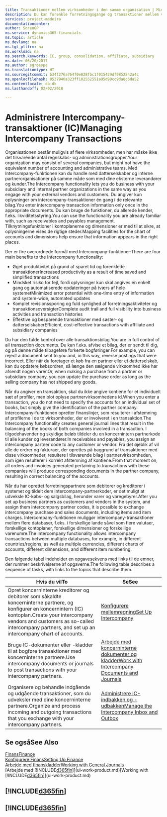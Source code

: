 ```yaml
---
title: Transaktioner mellem virksomheder i den samme organisation | Microsoft Docs
description: Du kan forenkle forretningsgange og transaktioner mellem virksomheder i den samme organisation med Intercompany-funktionaliteten.
services: project-madeira
documentationcenter: 
author: SorenGP
ms.service: dynamics365-financials
ms.topic: article
ms.devlang: na
ms.tgt_pltfrm: na
ms.workload: na
ms.search.keywords: IC, group, consolidation, affiliate, subsidiary
ms.date: 06/20/2017
ms.author: sgroespe
ms.translationtype: HT
ms.sourcegitcommit: b34f276a764f0e828fbc1f015429df9852242a4c
ms.openlocfilehash: 0537940a323ff102552551a95d99cc9da8c6da52
ms.contentlocale: da-dk
ms.lasthandoff: 02/02/2018

---
```

# <a name="managing-intercompany-transactions"></a><span data-ttu-id="1cab6-103">Administrere Intercompany-transaktioner (IC)</span><span class="sxs-lookup"><span data-stu-id="1cab6-103">Managing Intercompany Transactions</span></span>
<span data-ttu-id="1cab6-104">Organisationen består muligvis af flere virksomheder, men har måske ikke det tilsvarende antal regnskabs- og administrationsgrupper.</span><span class="sxs-lookup"><span data-stu-id="1cab6-104">Your organization may consist of several companies, but might not have the equivalent number of accounting and administrative teams.</span></span> <span data-ttu-id="1cab6-105">Med Intercompany-funktionen kan du handle med datterselskaber og interne partnerorganisationer på samme måde som med dine eksterne leverandører og kunder.</span><span class="sxs-lookup"><span data-stu-id="1cab6-105">The Intercompany functionality lets you do business with your subsidiary and internal partner organizations in the same way as you engage with your external vendors and customers.</span></span> <span data-ttu-id="1cab6-106">Du angiver kun oplysninger om intercompany-transaktioner én gang i de relevante bilag.</span><span class="sxs-lookup"><span data-stu-id="1cab6-106">You enter intercompany transaction information only once in the appropriate documents.</span></span> <span data-ttu-id="1cab6-107">Du kan bruge de funktioner, du allerede kender, f.eks. likviditetsstyring.</span><span class="sxs-lookup"><span data-stu-id="1cab6-107">You can use the functionality you are already familiar with, such as receivables and payables management.</span></span> <span data-ttu-id="1cab6-108">Tilknytningsfunktioner i kontoplanerne og dimensioner er med til at sikre, at oplysningerne vises de rigtige steder.</span><span class="sxs-lookup"><span data-stu-id="1cab6-108">Mapping facilities for the chart of accounts and dimensions help ensure that information appears in the right places.</span></span>  

<span data-ttu-id="1cab6-109">Der er fire overordnede formål med Intercompany-funktioner:</span><span class="sxs-lookup"><span data-stu-id="1cab6-109">There are four main benefits to the Intercompany functionality:</span></span>  

- <span data-ttu-id="1cab6-110">Øget produktivitet på grund af sparet tid og forenklede transaktioner</span><span class="sxs-lookup"><span data-stu-id="1cab6-110">Increased productivity as a result of time saved and simplified transactions</span></span>  
- <span data-ttu-id="1cab6-111">Mindsket risiko for fejl, fordi oplysninger kun skal angives én enkelt gang og automatiserede opdateringer på tværs af hele systemet</span><span class="sxs-lookup"><span data-stu-id="1cab6-111">Minimized error potential with one-time entry of information and system-wide, automated updates</span></span>  
- <span data-ttu-id="1cab6-112">Komplet revisionssporing og fuld synlighed af forretningsaktiviteter og transaktionsoversigter</span><span class="sxs-lookup"><span data-stu-id="1cab6-112">Complete audit trail and full visibility into business activities and transaction histories</span></span>  
- <span data-ttu-id="1cab6-113">Effektive og besparende transaktioner med søster- og datterselskaber</span><span class="sxs-lookup"><span data-stu-id="1cab6-113">Efficient, cost-effective transactions with affiliate and subsidiary companies</span></span>  

<span data-ttu-id="1cab6-114">Du har den fulde kontrol over alle transaktionsbilag.</span><span class="sxs-lookup"><span data-stu-id="1cab6-114">You are in full control of all transaction documents.</span></span> <span data-ttu-id="1cab6-115">Du kan f.eks. afvise et bilag, der er sendt til dig, og på denne måde tilbageføre forkerte bogføringer.</span><span class="sxs-lookup"><span data-stu-id="1cab6-115">For example, you can reject a document sent to you and, in this way, reverse postings that were incorrect.</span></span> <span data-ttu-id="1cab6-116">Eller når du foretager et køb fra en partner eller et datterselskab, kan du opdatere købsordren, så længe den sælgende virksomhed ikke har afsendt nogen varer.</span><span class="sxs-lookup"><span data-stu-id="1cab6-116">Or, when making a purchase from a partner or subsidiary company, you can update the purchase order as long as the selling company has not shipped any goods.</span></span>  

<span data-ttu-id="1cab6-117">Når du angiver en transaktion, skal du ikke angive kontiene for et individuelt sæt af profiler, men blot oplyse partnervirksomhedens id.</span><span class="sxs-lookup"><span data-stu-id="1cab6-117">When you enter a transaction, you do not need to specify the accounts for an individual set of books, but simply give the identification of the partner company.</span></span> <span data-ttu-id="1cab6-118">Intercompany-funktionen opretter finanslinjer, som resulterer i afstemning af profilerne i de to virksomheder, der er involveret i en transaktion.</span><span class="sxs-lookup"><span data-stu-id="1cab6-118">The Intercompany functionality creates general journal lines that result in the balancing of the books of both companies involved in a transaction.</span></span> <span data-ttu-id="1cab6-119">I tilgodehavender og skyldige beløb tildeler du en koncernintern partnerkode til alle kunder og leverandører.</span><span class="sxs-lookup"><span data-stu-id="1cab6-119">In receivables and payables, you assign an intercompany partner code to any customer or vendor.</span></span> <span data-ttu-id="1cab6-120">Fra det øjeblik af vil alle de ordrer og fakturaer, der oprettes på baggrund af transaktioner med disse virksomheder, resultere i tilsvarende bilag i partnervirksomheden, som igen resulterer i korrekt afstemning af kontiene.</span><span class="sxs-lookup"><span data-stu-id="1cab6-120">From that moment on, all orders and invoices generated pertaining to transactions with these companies will produce corresponding documents in the partner company, resulting in correct balancing of the accounts.</span></span>  

 <span data-ttu-id="1cab6-121">Når du har oprettet forretningspartnere som debitorer og kreditorer i systemet og tildelt dem Intercompany-partnerkoder, er det muligt at udveksle IC-købs- og salgsbilag, herunder varer og varegebyrer.</span><span class="sxs-lookup"><span data-stu-id="1cab6-121">After you set up business partners as customers and vendors in the system, and assign them intercompany partner codes, it is possible to exchange intercompany purchase and sales documents, including items and item charges.</span></span> <span data-ttu-id="1cab6-122">Intercompany-funktionen muliggør intercompany-transaktioner mellem flere databaser, f.eks. i forskellige lande såvel som flere valutaer, forskellige kontoplaner, forskellige dimensioner og forskellige varenumre.</span><span class="sxs-lookup"><span data-stu-id="1cab6-122">The Intercompany functionality allows intercompany transactions between multiple databases, for example, in different countries/regions, as well as multiple currencies, different charts of accounts, different dimensions, and different item numbering.</span></span>  

<span data-ttu-id="1cab6-123">Den følgende tabel indeholder en opgavesekvens med links til de emner, der rummer beskrivelserne af opgaverne.</span><span class="sxs-lookup"><span data-stu-id="1cab6-123">The following table describes a sequence of tasks, with links to the topics that describe them.</span></span>

 |<span data-ttu-id="1cab6-124">Hvis du vil</span><span class="sxs-lookup"><span data-stu-id="1cab6-124">To</span></span> |<span data-ttu-id="1cab6-125">Se</span><span class="sxs-lookup"><span data-stu-id="1cab6-125">See</span></span>|
 |---|---|
 |<span data-ttu-id="1cab6-126">Opret koncerninterne kreditorer og debitorer som såkaldte koncerninterne partnere, og konfigurer en koncernintern (IC) kontoplan.</span><span class="sxs-lookup"><span data-stu-id="1cab6-126">Create your intercompany vendors and customers as so-called intercompany partners, and set up an intercompany chart of accounts.</span></span>|[<span data-ttu-id="1cab6-127">Konfigurere mellemregning</span><span class="sxs-lookup"><span data-stu-id="1cab6-127">Set Up Intercompany</span></span>](intercompany-how-setup.md)|
 |<span data-ttu-id="1cab6-128">Bruge IC-dokumenter eller -kladder til at bogføre transaktioner med koncerninterne partnere.</span><span class="sxs-lookup"><span data-stu-id="1cab6-128">Use intercompany documents or journals to post transactions with your intercompany partners.</span></span>|[<span data-ttu-id="1cab6-129">Arbejde med koncerninterne dokumenter og kladder</span><span class="sxs-lookup"><span data-stu-id="1cab6-129">Work with Intercompany Documents and Journals</span></span>](intercompany-how-work-documents-journals.md)|
 |<span data-ttu-id="1cab6-130">Organisere og behandle indgående og udgående transaktioner, som du udveksler med dine koncerninterne partnere.</span><span class="sxs-lookup"><span data-stu-id="1cab6-130">Organize and process incoming and outgoing transactions that you exchange with your intercompany partners.</span></span>|[<span data-ttu-id="1cab6-131">Administrere IC-indbakken og -udbakken</span><span class="sxs-lookup"><span data-stu-id="1cab6-131">Manage the Intercompany Inbox and Outbox</span></span>](intercompany-how-manage-intercompany-inbox.md)|

## <a name="see-also"></a><span data-ttu-id="1cab6-132">Se også</span><span class="sxs-lookup"><span data-stu-id="1cab6-132">See Also</span></span>
[<span data-ttu-id="1cab6-133">Finans</span><span class="sxs-lookup"><span data-stu-id="1cab6-133">Finance</span></span>](finance.md)  
[<span data-ttu-id="1cab6-134">Konfigurere Finans</span><span class="sxs-lookup"><span data-stu-id="1cab6-134">Setting Up Finance</span></span>](finance-setup-finance.md)  
[<span data-ttu-id="1cab6-135">Arbejde med finanskladder</span><span class="sxs-lookup"><span data-stu-id="1cab6-135">Working with General Journals</span></span>](ui-work-general-journals.md)  
<span data-ttu-id="1cab6-136">[Arbejde med [!INCLUDE[d365fin](includes/d365fin_md.md)]](ui-work-product.md)</span><span class="sxs-lookup"><span data-stu-id="1cab6-136">[Working with [!INCLUDE[d365fin](includes/d365fin_md.md)]](ui-work-product.md)</span></span>

## [!INCLUDE[d365fin](includes/free_trial_md.md)]  
## [!INCLUDE[d365fin](includes/training_link_md.md)]

